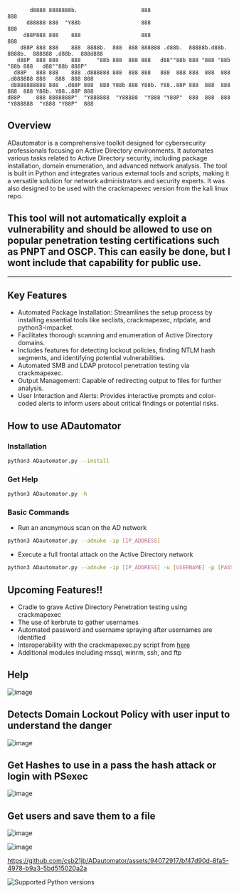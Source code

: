 ```
       d8888 8888888b.                    888                                   888                    
      d88888 888  "Y88b                   888                                   888                    
     d88P888 888    888                   888                                   888                    
    d88P 888 888    888  8888b.  888  888 888888 .d88b.  88888b.d88b.   8888b.  888888 .d88b.  888d888 
   d88P  888 888    888     "88b 888  888 888   d88""88b 888 "888 "88b     "88b 888   d88""88b 888P"   
  d88P   888 888    888 .d888888 888  888 888   888  888 888  888  888 .d888888 888   888  888 888     
 d8888888888 888  .d88P 888  888 Y88b 888 Y88b. Y88..88P 888  888  888 888  888 Y88b. Y88..88P 888     
d88P     888 8888888P"  "Y888888  "Y88888  "Y888 "Y88P"  888  888  888 "Y888888  "Y888 "Y88P"  888
```
## Overview

ADautomator is a comprehensive toolkit designed for cybersecurity professionals focusing on Active Directory environments. It automates various tasks related to Active Directory security, including package installation, domain enumeration, and advanced network analysis. The tool is built in Python and integrates various external tools and scripts, making it a versatile solution for network administrators and security experts. It was also designed to be used with the crackmapexec version from the kali linux repo.

## This tool will not automatically exploit a vulnerability and should be allowed to use on popular penetration testing certifications such as PNPT and OSCP. This can easily be done, but I wont include that capability for public use.
---

## Key Features

- Automated Package Installation: Streamlines the setup process by installing essential tools like seclists, crackmapexec, ntpdate, and python3-impacket.
- Facilitates thorough scanning and enumeration of Active Directory domains.
- Includes features for detecting lockout policies, finding NTLM hash segments, and identifying potential vulnerabilities.
- Automated SMB and LDAP protocol penetration testing via crackmapexec.
- Output Management: Capable of redirecting output to files for further analysis.
- User Interaction and Alerts: Provides interactive prompts and color-coded alerts to inform users about critical findings or potential risks.

## How to use ADautomator
### Installation
```bash
python3 ADautomator.py --install
```
### Get Help
```bash
python3 ADautomator.py -h
```
### Basic Commands
- Run an anonymous scan on the AD network
```bash
python3 ADautomator.py --adnuke -ip [IP_ADDRESS]
```
- Execute a full frontal attack on the Active Directory network
```bash
python3 ADautomator.py --adnuke -ip [IP_ADDRESS] -u [USERNAME] -p [PASSWORD] -out [OUTPUT_FILE]
```

## Upcoming Features!!

- Cradle to grave Active Directory Penetration testing using crackmapexec
- The use of kerbrute to gather usernames
- Automated password and username spraying after usernames are identified
- Interoperability with the crackmapexec.py script from [here](https://github.com/byt3bl33d3r/CrackMapExec)
- Additional modules including mssql, winrm, ssh, and ftp


## Help 
![image](https://github.com/csb21jb/ADautomator/assets/94072917/93354f62-d48a-42a3-b8cc-e9df3a2e1eb8)

## Detects Domain Lockout Policy with user input to understand the danger
![image](https://github.com/csb21jb/ADautomator/assets/94072917/82054d5d-b697-4aea-9cf1-3783acefdcde)

## Get Hashes to use in a pass the hash attack or login with PSexec
![image](https://github.com/csb21jb/ADautomator/assets/94072917/974e8e83-ad15-47a1-97d5-3e87b931a40f)

## Get users and save them to a file
![image](https://github.com/csb21jb/ADautomator/assets/94072917/bb177e90-d1a4-405c-9af6-9e6fe49fd7c7)


![image](https://github.com/csb21jb/ADautomator/assets/94072917/86872e78-4c51-4428-8c5b-bfec993fa014)

https://github.com/csb21jb/ADautomator/assets/94072917/bf47d90d-8fa5-4978-b9a3-5bd515020a2a

![Supported Python versions](https://img.shields.io/badge/python-3.7%20|%203.8%20|%203.9%20|%203.10-blue.svg)


